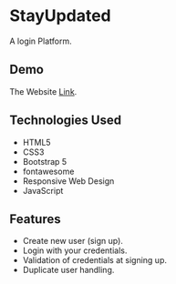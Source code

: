 # StayUpdated

A login Platform.

## Demo
The Website [Link](https://omarsamirr.github.io/StayUpdated/).

## Technologies Used

* HTML5
* CSS3
* Bootstrap 5
* fontawesome
* Responsive Web Design
* JavaScript
  
## Features

* Create new user (sign up).
* Login with your credentials.
* Validation of credentials at signing up.
* Duplicate user handling.
